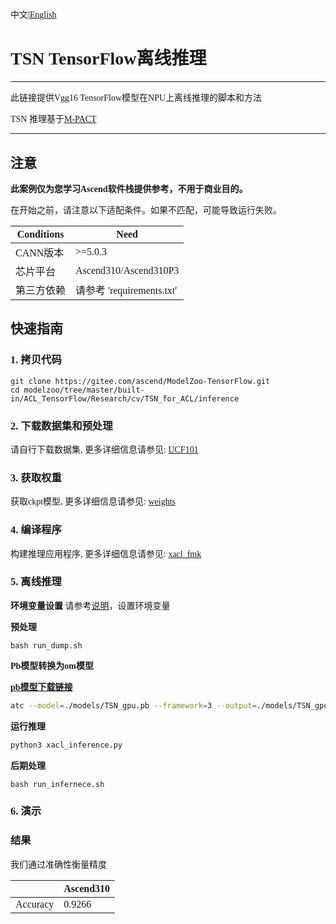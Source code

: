 # <font face="微软雅黑">

中文|[English](README_EN.md)
# TSN TensorFlow离线推理

***
此链接提供Vgg16 TensorFlow模型在NPU上离线推理的脚本和方法

TSN 推理基于[M-PACT](https://github.com/MichiganCOG/M-PACT)

***

## 注意
**此案例仅为您学习Ascend软件栈提供参考，不用于商业目的。**

在开始之前，请注意以下适配条件。如果不匹配，可能导致运行失败。

| Conditions | Need |
| --- | --- |
| CANN版本 | >=5.0.3 |
| 芯片平台| Ascend310/Ascend310P3 |
| 第三方依赖| 请参考 'requirements.txt' |

## 快速指南

### 1. 拷贝代码

```shell
git clone https://gitee.com/ascend/ModelZoo-TensorFlow.git
cd modelzoo/tree/master/built-in/ACL_TensorFlow/Research/cv/TSN_for_ACL/inference
```

### 2. 下载数据集和预处理

请自行下载数据集, 更多详细信息请参见: [UCF101](./dataset/tfrecords_UCF101/readme)



### 3. 获取权重

获取ckpt模型, 更多详细信息请参见: [weights](./inference/models/weights/readme) 


### 4. 编译程序
构建推理应用程序, 更多详细信息请参见: [xacl_fmk](./xacl_fmk/README.md)


### 5. 离线推理

**环境变量设置**
  请参考[说明](https://gitee.com/ascend/ModelZoo-TensorFlow/wikis/02.%E7%A6%BB%E7%BA%BF%E6%8E%A8%E7%90%86%E6%A1%88%E4%BE%8B/Ascend%E5%B9%B3%E5%8F%B0%E6%8E%A8%E7%90%86%E7%8E%AF%E5%A2%83%E5%8F%98%E9%87%8F%E8%AE%BE%E7%BD%AE?sort_id=6458719)，设置环境变量

**预处理**
```
bash run_dump.sh
```


**Pb模型转换为om模型**

[**pb模型下载链接**](https://obs-9be7.obs.cn-east-2.myhuaweicloud.com/003_Atc_Models/modelzoo/Research/cv/TSN_for_ACL.zip)

```Bash
atc --model=./models/TSN_gpu.pb --framework=3 --output=./models/TSN_gpu --soc_version=Ascend310 --input_shape="Placeholder:1,250,224,224,3" --log=info
```



**运行推理**
```Bash
python3 xacl_inference.py
```

**后期处理**

```
bash run_infernece.sh
```


### 6. 演示

### 结果
 
我们通过准确性衡量精度


|          |  Ascend310|
|----------|-----------|
| Accuracy |  0.9266   |

